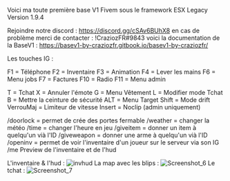Voici ma toute première base V1 Fivem sous le framework ESX Legacy Version 1.9.4

Rejoindre notre discord :  https://discord.gg/cSAv6BUhX8 en cas de problème merci de contacter : !CraziozFR#9843
voici la documentation de la BaseV1 : https://basev1-by-craziozfr.gitbook.io/basev1-by-craziozfr/

Les touches IG : 

F1 = Téléphone
F2 = Inventaire 
F3 = Animation 
F4 = Lever les mains 
F6 = Menu jobs 
F7 = Factures 
F10 = Radio 
F11 = Menu admin 

T = Tchat
X = Annuler l'émote
G = Menu Vêtement 
L = Modifier mode Tchat 
B = Mettre la ceinture de sécurité
ALT = Menu Target
Shift = Mode drift
VerrouMaj = Limiteur de vitesse
Insert = Noclip (admin uniquement)

/doorlock = permet de crée des portes fermable
/weather = changer la météo
/time = changer l'heure en jeu
/giveitem = donner un item à quelqu'un vià l'ID
/giveweapon = donner une arme à quelqu'un vià l'ID
/openinv = permet de voir l'inventaire d'un joueur sur le serveur via son IG
/me 
Preview de l'inventaire et de l'hud

L'inventaire & l'hud :
![invhud](https://github.com/Crazioz/BaseCraziozV1/assets/68520748/b541b96a-ae4d-4115-9e3c-0e7ba2d7ccbd)
La map avec les blips :
![Screenshot_6](https://github.com/Crazioz/BaseCraziozV1/assets/68520748/5c3af94a-bc00-4465-9a92-5cf9385449d6)
Le tchat :
![Screenshot_7](https://github.com/Crazioz/BaseCraziozV1/assets/68520748/53c2d244-4b9e-4f94-95be-e46a8dbc3f23)
